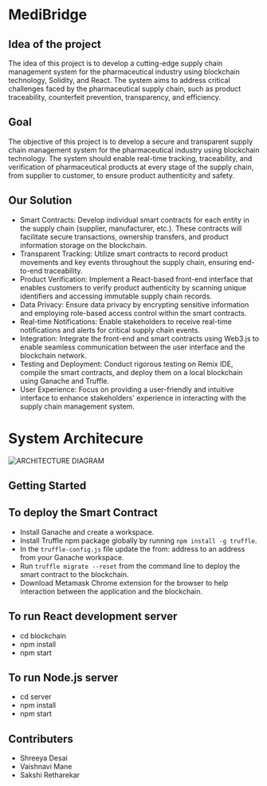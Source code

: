 # MediBridge

## Idea of the project

The idea of this project is to develop a cutting-edge supply chain management system for the pharmaceutical industry using blockchain technology, Solidity, and React. The system aims to address critical challenges faced by the pharmaceutical supply chain, such as product traceability, counterfeit prevention, transparency, and efficiency. 



## Goal

The objective of this project is to develop a secure and transparent supply chain management system for the pharmaceutical industry using blockchain technology. The system should enable real-time tracking, traceability, and verification of pharmaceutical products at every stage of the supply chain, from supplier to customer, to ensure product authenticity and safety.

## Our Solution

-	Smart Contracts: Develop individual smart contracts for each entity in the supply chain (supplier, manufacturer, etc.). These contracts will facilitate secure transactions, ownership transfers, and product information storage on the blockchain.
- Transparent Tracking: Utilize smart contracts to record product movements and key events throughout the supply chain, ensuring end-to-end traceability.
-	Product Verification: Implement a React-based front-end interface that enables customers to verify product authenticity by scanning unique identifiers and accessing immutable supply chain records.
-	Data Privacy: Ensure data privacy by encrypting sensitive information and employing role-based access control within the smart contracts.
-	Real-time Notifications: Enable stakeholders to receive real-time notifications and alerts for critical supply chain events.
-	Integration: Integrate the front-end and smart contracts using Web3.js to enable seamless communication between the user interface and the blockchain network.
-	Testing and Deployment: Conduct rigorous testing on Remix IDE, compile the smart contracts, and deploy them on a local blockchain using Ganache and Truffle.
-	User Experience: Focus on providing a user-friendly and intuitive interface to enhance stakeholders' experience in interacting with the supply chain management system.

# System Architecure

![ARCHITECTURE DIAGRAM](https://github.com/SakshiRetharekar/Supply-chain-management-in-pharma-industries/assets/96517049/d7df567e-d651-4dba-bbca-ccd0af92b930)




## Getting Started

## To deploy the Smart Contract
-	Install Ganache and create a workspace.
- Install Truffle npm package globally by running `npm install -g truffle`.
-	In the `truffle-config.js` file update the from: address to an address from your Ganache workspace.
-	Run `truffle migrate --reset` from the command line to deploy the smart contract to the blockchain.
-	Download Metamask Chrome extension for the browser to help interaction between the application and the blockchain.

## To run React development server

- cd blockchain
- npm install
- npm start

## To run Node.js server
- cd server
- npm install
- npm start



## Contributers

- Shreeya Desai
- Vaishnavi Mane
- Sakshi Retharekar

